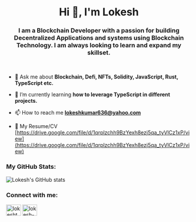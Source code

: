 <h1 align="center">Hi 👋, I'm Lokesh</h1>
<h3 align="center">I am a Blockchain Developer with a passion for building Decentralized Applications and systems using Blockchain Technology. I am always looking to learn and expand my skillset.</h3>
<br/>

- 💬 Ask me about **Blockchain, Defi, NFTs, Solidity, JavaScript, Rust, TypeScript etc.**

- 🌱 I’m currently learning **how to leverage TypeScript in different projects.**

- 📫 How to reach me **lokeshkumar636@yahoo.com**

- 📄 My Resume/CV [https://drive.google.com/file/d/1qrplzchh9BzYexh8ezj5qa_tyVlCz1xP/view](https://drive.google.com/file/d/1qrplzchh9BzYexh8ezj5qa_tyVlCz1xP/view)

<h3 align="left">My GitHub Stats:</h3>

![Lokesh's GitHub stats](https://github-readme-stats.vercel.app/api?username=codeTIT4N&show_icons=true&theme=dark)

<h3 align="left">Connect with me:</h3>
<p align="left">
<a href="https://twitter.com/lokeshtweets_" target="blank"><img align="center" src="https://raw.githubusercontent.com/rahuldkjain/github-profile-readme-generator/master/src/images/icons/Social/twitter.svg" alt="lokeshtweets_" height="30" width="40" /></a>
<a href="https://linkedin.com/in/lokesh-kumar-nalot-0baa691b9" target="blank"><img align="center" src="https://raw.githubusercontent.com/rahuldkjain/github-profile-readme-generator/master/src/images/icons/Social/linked-in-alt.svg" alt="lokesh-kumar-nalot-0baa691b9" height="30" width="40" /></a>
</p>

